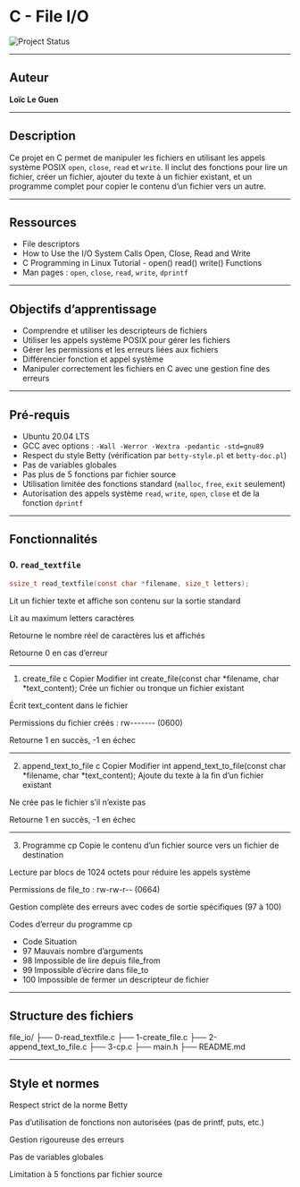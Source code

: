 # C - File I/O

![Project Status](https://img.shields.io/badge/status-97.5%25-green)

---

## Auteur

**Loïc Le Guen**

---

## Description

Ce projet en C permet de manipuler les fichiers en utilisant les appels système POSIX `open`, `close`, `read` et `write`. Il inclut des fonctions pour lire un fichier, créer un fichier, ajouter du texte à un fichier existant, et un programme complet pour copier le contenu d’un fichier vers un autre.

---

## Ressources

- File descriptors  
- How to Use the I/O System Calls Open, Close, Read and Write  
- C Programming in Linux Tutorial - open() read() write() Functions  
- Man pages : `open`, `close`, `read`, `write`, `dprintf`

---

## Objectifs d’apprentissage

- Comprendre et utiliser les descripteurs de fichiers  
- Utiliser les appels système POSIX pour gérer les fichiers  
- Gérer les permissions et les erreurs liées aux fichiers  
- Différencier fonction et appel système  
- Manipuler correctement les fichiers en C avec une gestion fine des erreurs

---

## Pré-requis

- Ubuntu 20.04 LTS  
- GCC avec options : `-Wall -Werror -Wextra -pedantic -std=gnu89`  
- Respect du style Betty (vérification par `betty-style.pl` et `betty-doc.pl`)  
- Pas de variables globales  
- Pas plus de 5 fonctions par fichier source  
- Utilisation limitée des fonctions standard (`malloc`, `free`, `exit` seulement)  
- Autorisation des appels système `read`, `write`, `open`, `close` et de la fonction `dprintf`

---

## Fonctionnalités

### 0. `read_textfile`

```c
ssize_t read_textfile(const char *filename, size_t letters);
```
Lit un fichier texte et affiche son contenu sur la sortie standard

Lit au maximum letters caractères

Retourne le nombre réel de caractères lus et affichés

Retourne 0 en cas d’erreur

---

1. create_file
c
Copier
Modifier
int create_file(const char *filename, char *text_content);
Crée un fichier ou tronque un fichier existant

Écrit text_content dans le fichier

Permissions du fichier créés : rw------- (0600)

Retourne 1 en succès, -1 en échec

---

2. append_text_to_file
c
Copier
Modifier
int append_text_to_file(const char *filename, char *text_content);
Ajoute du texte à la fin d’un fichier existant

Ne crée pas le fichier s’il n’existe pas

Retourne 1 en succès, -1 en échec

---

3. Programme cp
Copie le contenu d’un fichier source vers un fichier de destination

Lecture par blocs de 1024 octets pour réduire les appels système

Permissions de file_to : rw-rw-r-- (0664)

Gestion complète des erreurs avec codes de sortie spécifiques (97 à 100)

Codes d’erreur du programme cp
- Code	Situation
- 97	Mauvais nombre d’arguments
- 98	Impossible de lire depuis file_from
- 99	Impossible d’écrire dans file_to
- 100	Impossible de fermer un descripteur de fichier

---

## Structure des fichiers

file_io/
 ├── 0-read_textfile.c
 ├── 1-create_file.c
 ├── 2-append_text_to_file.c
 ├── 3-cp.c
 ├── main.h
 ├── README.md


---

## Style et normes

Respect strict de la norme Betty

Pas d’utilisation de fonctions non autorisées (pas de printf, puts, etc.)

Gestion rigoureuse des erreurs

Pas de variables globales

Limitation à 5 fonctions par fichier source

